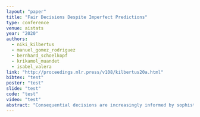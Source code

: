 ```yaml
---
layout: "paper"
title: "Fair Decisions Despite Imperfect Predictions"
type: conference
venue: aistats
year: "2020"
authors:
  - niki_kilbertus
  - manuel_gomez_rodriguez
  - bernhard_schoelkopf
  - krikamol_muandet
  - isabel_valera
link: "http://proceedings.mlr.press/v108/kilbertus20a.html"
bibtex: "test"
poster: "test"
slide: "test"
code: "test"
video: "test"
abstract: "Consequential decisions are increasingly informed by sophisticated data-driven predictive models. However, consistently learning accurate predictive models requires access to ground truth labels. Unfortunately, in practice, labels may only exist conditional on certain decisions-if a loan is denied, there is not even an option for the individual to pay back the loan. In this paper, we show that, in this selective labels setting, learning to predict is suboptimal in terms of both fairness and utility. To avoid this undesirable behavior, we propose to directly learn stochastic decision policies that maximize utility under fairness constraints. In the context of fair machine learning, our results suggest the need for a paradigm shift from 'learning to predict' to 'learning to decide'. Experiments on synthetic and real-world data illustrate the favorable properties of learning to decide, in terms of both utility and fairness."
---
```

